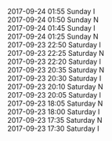 2017-09-24 01:55 Sunday  I  
2017-09-24 01:50 Sunday  N  
2017-09-24 01:45 Sunday  I  
2017-09-24 01:25 Sunday  N  
2017-09-23 22:50 Saturday  I  
2017-09-23 22:25 Saturday  N  
2017-09-23 22:20 Saturday  I  
2017-09-23 20:35 Saturday  N  
2017-09-23 20:30 Saturday  I  
2017-09-23 20:10 Saturday  N  
2017-09-23 20:05 Saturday  I  
2017-09-23 18:05 Saturday  N  
2017-09-23 18:00 Saturday  I  
2017-09-23 17:35 Saturday  N  
2017-09-23 17:30 Saturday  I  
